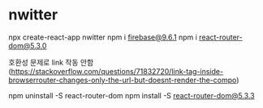 # nwitter

npx create-react-app nwitter
npm i firebase@9.6.1
npm i react-router-dom@5.3.0

호환성 문제로 link 작동 안함 (https://stackoverflow.com/questions/71832720/link-tag-inside-browserrouter-changes-only-the-url-but-doesnt-render-the-compo)

npm uninstall -S react-router-dom
npm install -S react-router-dom@5.3.3
